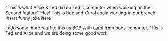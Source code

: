 "This is what Alice & Ted did on Ted's computer when working on the Second feature"
Hey! This is Bob and Carol again working in our branch!
insert funny joke here


I add some more stuff to this as BOB with carol from bobs computer.
This is Ted and Alice and we are doing some good work

